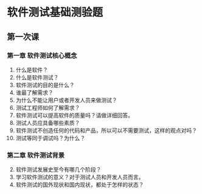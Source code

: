 # 软件测试基础测验题

## 第一次课

### 第一章 软件测试核心概念

1. 什么是软件？
2. 什么是软件测试？
3. 软件测试的目的是什么？
4. 谁最了解需求？
5. 为什么不能让用户或者开发人员来做测试？
6. 测试工程师如何了解需求？
7. 软件测试可以提高软件的质量吗？请做详细回答。
8. 测试人员应具备哪些素质？
9. 软件测试不创造任何的代码和产品，所以可以不需要测试，这样的观点对吗？
10. 测试等同于调试吗？为什么？

### 第二章 软件测试背景

2. 软件测试发展史至今有哪几个阶段？
2. 学习软件测试的意义？对于测试人员和开发人员而言。
2. 软件测试的国外现状和国内现状，都处于怎样的状态？